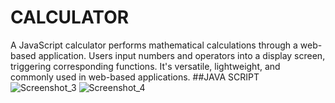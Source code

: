 # CALCULATOR
A JavaScript calculator performs mathematical calculations through a web-based application. Users input numbers and operators into a display screen, triggering corresponding functions. It's versatile, lightweight, and commonly used in web-based applications.
##JAVA SCRIPT
![Screenshot_3](https://user-images.githubusercontent.com/101426136/235823939-bb2a2203-5be7-450e-8515-5c0fb9959050.png)
![Screenshot_4](https://user-images.githubusercontent.com/101426136/235823988-9248acf2-2f94-4f2b-b08d-04bfe930048b.png)
